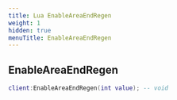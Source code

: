 ```yaml
---
title: Lua EnableAreaEndRegen
weight: 1
hidden: true
menuTitle: EnableAreaEndRegen
---
```

## EnableAreaEndRegen
```lua
client:EnableAreaEndRegen(int value); -- void
```